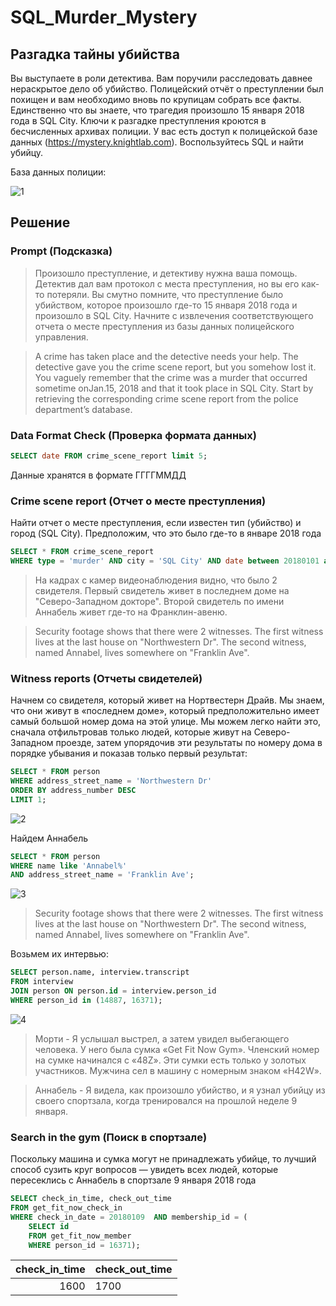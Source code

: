 # SQL_Murder_Mystery
##  Разгадка тайны убийства 

Вы выступаете в роли детектива. Вам поручили расследовать давнее нераскрытое дело об убийство. Полицейский отчёт о преступлении был похищен и вам необходимо вновь по крупицам собрать все факты. Единственно что вы знаете, что трагедия произошло 15 января 2018 года в SQL City. Ключи к разгадке преступления кроются в бесчисленных архивах полиции. У вас есть доступ к полицейской базе данных (https://mystery.knightlab.com). Воспользуйтесь SQL и найти убийцу. 

База данных полиции:

![1](https://github.com/Irina-Smol/SQL_Murder_Mystery/assets/112115002/87738d3b-252b-48c9-aa67-d352b8bbbbe1)

## Решение

### Prompt (Подсказка)

> Произошло преступление, и детективу нужна ваша помощь. Детектив дал вам протокол с места преступления, но вы его как-то потеряли. Вы смутно помните, что преступление было убийством, которое произошло где-то 15 января 2018 года и произошло в SQL City. Начните с извлечения соответствующего отчета о месте преступления из базы данных полицейского управления.

> A crime has taken place and the detective needs your help. The detective gave you the crime scene report, but you somehow lost it. You vaguely remember that the crime was a ​murder​ that occurred sometime on ​Jan.15, 2018​ and that it took place in ​SQL City​. Start by retrieving the corresponding crime scene report from the police department’s database.

### Data Format Check (Проверка формата данных)
```SQL  
SELECT date FROM crime_scene_report limit 5;
```  
Данные хранятся в формате ГГГГММДД

### Crime scene report (Отчет о месте преступления)

Найти отчет о месте преступления, если известен тип (убийство) и город (SQL City). Предположим, что это было где-то в январе 2018 года

```SQL
SELECT * FROM crime_scene_report   
WHERE type = 'murder' AND city = 'SQL City' AND date between 20180101 and 20180131;
```  
> На кадрах с камер видеонаблюдения видно, что было 2 свидетеля. Первый свидетель живет в последнем доме на "Северо-Западном докторе". Второй свидетель по имени Аннабель живет где-то на Франклин-авеню.

> Security footage shows that there were 2 witnesses. The first witness lives at the last house on "Northwestern Dr". The second witness, named Annabel, lives somewhere on "Franklin Ave".

### Witness reports (Отчеты свидетелей)

Начнем со свидетеля, который живет на Нортвестерн Драйв. Мы знаем, что они живут в «последнем доме», который предположительно имеет самый большой номер дома на этой улице. Мы можем легко найти это, сначала отфильтровав только людей, которые живут на Северо-Западном проезде, затем упорядочив эти результаты по номеру дома в порядке убывания и показав только первый результат:

```SQL 
SELECT * FROM person 
WHERE address_street_name = 'Northwestern Dr'   
ORDER BY address_number DESC   
LIMIT 1;
```  
![2](https://github.com/Irina-Smol/SQL_Murder_Mystery/assets/112115002/0e118282-9bf2-4080-8f55-d2c4822c1392)

Найдем Аннабель

```SQL
SELECT * FROM person 
WHERE name like 'Annabel%'    
AND address_street_name = 'Franklin Ave';
```
![3](https://github.com/Irina-Smol/SQL_Murder_Mystery/assets/112115002/efd3ee3a-6c20-43d3-96d6-507cc55e03c2)

> Security footage shows that there were 2 witnesses. The first witness lives at the last house on "Northwestern Dr". The second witness, named Annabel, lives somewhere on "Franklin Ave".

Возьмем их интервью:
```SQL
SELECT person.name, interview.transcript 
FROM interview   
JOIN person ON person.id = interview.person_id    
WHERE person_id in (14887, 16371);
```

![4](https://github.com/Irina-Smol/SQL_Murder_Mystery/assets/112115002/9587f3ac-283c-4a35-96dd-01fc5c0b46aa)

> Морти - Я услышал выстрел, а затем увидел выбегающего человека. У него была сумка «Get Fit Now Gym». Членский номер на сумке начинался с «48Z». Эти сумки есть только у золотых участников. Мужчина сел в машину с номерным знаком «H42W».

> Аннабель - Я видела, как произошло убийство, и я узнал убийцу из своего спортзала, когда тренировался на прошлой неделе 9 января.

### Search in the gym (Поиск в спортзале)

Поскольку машина и сумка могут не принадлежать убийце, то лучший способ сузить круг вопросов — увидеть всех людей, которые пересеклись с Аннабель в спортзале 9 января 2018 года

```SQL
SELECT check_in_time, check_out_time  
FROM get_fit_now_check_in   
WHERE check_in_date = 20180109  AND membership_id = (   
    SELECT id  
    FROM get_fit_now_member    
    WHERE person_id = 16371);
```
| check_in_time|check_out_time | 
|-------------:|:--------------|
|          1600|          1700 |

